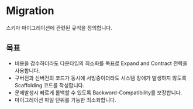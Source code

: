 # Migration
스키마 마이그레이션에 관련된 규칙을 정의합니다.

## 목표
- 비용을 감수하더라도 다운타임의 최소화를 목표로 Expand and Contract 전략을 사용합니다.
- 구버전과 신버전의 코드가 동시에 서빙중이더라도 시스템 장애가 발생하지 않도록 Scaffolding 코드를 작성합니다.
- 문제발생시 빠르게 롤백할 수 있도록 Backword-Compatibility를 보장합니다.
- 마이그레이션 파일 단위를 가능한 최소화합니다.
